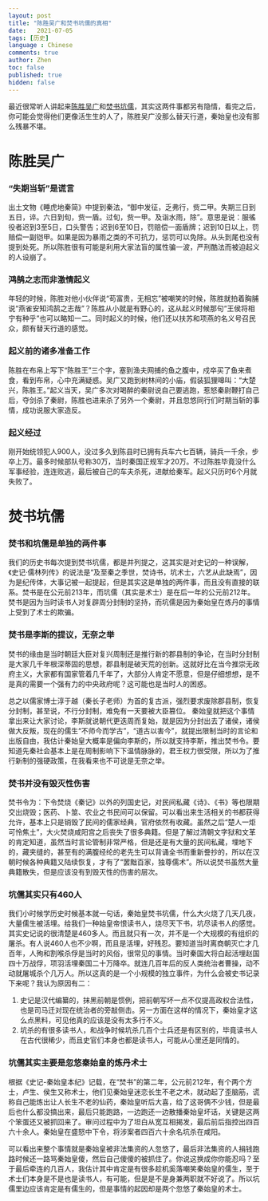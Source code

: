 ```yaml
---
layout: post
title: "陈胜吴广和焚书坑儒的真相"
date:   2021-07-05
tags: [历史]
language : Chinese
comments: true
author: Zhen
toc: false
published: true
hidden: false
---
```

最近很常听人讲起来[陈胜吴广](https://zh.wikipedia.org/wiki/%E5%A4%A7%E6%B3%BD%E4%B9%A1%E8%B5%B7%E4%B9%89)和[焚书坑儒](https://zh.wikipedia.org/wiki/%E7%84%9A%E4%B9%A6%E5%9D%91%E5%84%92)，其实这两件事都另有隐情，看完之后，你可能会觉得他们更像活生生的人了，陈胜吴广没那么替天行道，秦始皇也没有那么残暴不堪。

# 陈胜吴广
### “失期当斩”是谎言
出土文物《睡虎地秦简》中提到秦法，“御中发征，乏弗行，赀二甲。失期三日到五日，谇。六日到旬，赀一盾。过旬，赀一甲。及诣水雨，除”。意思是说：服徭役者迟到3至5日，口头警告；迟到6至10日，罚赔偿一面盾牌；迟到10日以上，罚赔偿一副铠甲。如果是因为暴雨之类的不可抗力，惩罚可以免除。从头到尾也没有提到处死。所以陈胜很有可能是利用大家法盲的属性骗一波，严刑酷法而被迫起义的人设崩了。

### 鸿鹄之志而非激情起义
年轻的时候，陈胜对他小伙伴说“苟富贵，无相忘”被嘲笑的时候，陈胜就拍着胸脯说“燕雀安知鸿鹄之志哉”？陈胜从小就是有野心的，这从起义时候那句“王侯将相宁有种乎”也可以略知一二。同时起义的时候，他们还以扶苏和项燕的名义号召民众，颇有替天行道的感觉。

### 起义前的诸多准备工作
陈胜在布帛上写下“陈胜王”三个字，塞到渔夫网捕的鱼之腹中，戍卒买了鱼来煮食，看到布帛，心中充满疑惑。吴广又跑到树林间的小庙，假装狐狸嗥叫：“大楚兴，陈胜王。”起义当天，吴广多次对喝醉的秦尉说自己要逃跑，惹怒秦尉鞭打自己后，夺剑杀了秦尉，陈胜也进来杀了另外一个秦尉，并且忽悠同行们时期当斩的事情，成功说服大家造反。

### 起义经过
刚开始统领犯人900人，没过多久到陈县时已拥有兵车六七百辆，骑兵一千余，步卒上万。最多时候部队号称30万，当时秦国正规军才20万。不过陈胜毕竟没什么军事经验，连连败逃，最后被自己的车夫杀死，进献给秦军。起义只历时6个月就失败了。

# 焚书坑儒
### 焚书和坑儒是单独的两件事
我们的历史书每次提到焚书坑儒，都是并列提之，这其实是对史记的一种误解，《史记·儒林列传》的说法是“及至秦之季世，焚诗书，坑术士，六艺从此缺焉”，因为是纪传体，大事记被一起提起，但是其实这是单独的两件事，而且没有直接的联系。焚书是在公元前213年，而坑儒（其实是术士）是在后一年的公元前212年。焚书是因为当时读书人对复辟周分封制的坚持，而坑儒是因为秦始皇在炼丹的事情上受到了术士的欺骗。

### 焚书是李斯的提议，无奈之举
焚书的缘由是当时朝廷大臣对复兴周制还是推行新的郡县制的争论，在当时分封制是大家几千年根深蒂固的思想，郡县制是破天荒的创新。这就好比在当今推崇无政府主义，大家都有国家管着几千年了，大部分人肯定不愿意，但是仔细想想，是不是真的需要一个强有力的中央政府呢？这可能也是当时人的困惑。

总之以儒家博士淳于越（秦长子老师）为首的复古派，强烈要求废除郡县制，恢复分封制，甚至说，不行分封制，难免有一天要被大臣篡位。 秦始皇就把这个事情拿出来让大家讨论，李斯就说朝代更迭周而复始，就是因为分封出去了诸侯，诸侯做大反叛，现在的儒生“不师今而学古”，“道古以害今”，就提出限制当时的言论和出版自由，我估计秦始皇大概率是偏向李斯的，所以就支持李斯，推出焚书令。要知道先秦社会基本上是在周制影响下下温情脉脉的，君王权力很受限，所以为了推行新制的强硬政策，在我看来也不可说是无奈之举。

### 焚书并没有毁灭性伤害
焚书令为：下令焚烧《秦记》以外的列国史记，对民间私藏《诗》、《书》等也限期交出烧毁；医药、卜筮、农业之书民间可以保留。可以看出来生活相关的书都获得允许，基本上只是销毁了民间的儒家经典，官府依然有收藏。虽然之后“楚人一炬可怜焦土”，大火焚烧咸阳宫之后丧失了很多典籍。但是了解过清朝文字狱和文革的肯定知道，虽然当时言论管制非常严格，但是还是有大量的民间私藏，埋地下的，藏夹缝的，甚至有的满腹经纶的老先生可以背诵全书而重新誊抄的，所以在汉朝时候各种典籍又陆续恢复，才有了“罢黜百家，独尊儒术”。所以说焚书虽然大量典籍散失，但是应该没有到毁灭性的伤害的层次。

### 坑儒其实只有460人
我们小时候学历史时候基本就一句话，秦始皇焚书坑儒，什么大火烧了几天几夜，大量儒生被活埋。给我们一种始皇帝恨读书人，烧尽天下书，坑尽读书人的感觉。其实史记说的很清楚是460多人。而且就只有一次，并不是一个大规模的有组织的屠杀。有人说460人也不少啊，而且是活埋，好残忍。要知道当时离商朝灭亡才几百年，人殉和割喉杀俘是当时的风俗，很常见的事情。当时秦国大将白起活埋赵国四十万战俘，项羽活埋秦国二十万降卒。就连几百年后的反人类统治者曹操，动不动就屠城杀个几万人。所以这真的是一个小规模的独立事件，为什么会被史书记录下来呢？我认为原因有二：

 1. 史记是汉代编纂的，抹黑前朝是惯例，把前朝写坏一点不仅提高政权合法性，也是司马迁对现在统治者的旁敲侧击。另一方面在这样的情况下，秦始皇才这么点黑料，可见他真的应该是没有太多行不义。
 2. 坑杀的有很多读书人，和战争时候坑杀几百个士兵还是有区别的，毕竟读书人在古代很稀少，而且史官们本身也都是读书人，可能从心里还是同情的。

### 坑儒其实主要是忽悠秦始皇的炼丹术士
根据《史记-秦始皇本纪》记载，在“焚书”的第二年，公元前212年，有个两个方士，卢生、侯生又称术士，他们见秦始皇迷恋长生不老之术，就动起了歪脑筋，谎称自己能炼出让人长生不老的仙药，秦始皇听后大喜，给了这哥俩不少钱，但是最后也什么都没搞出来，最后只能跑路，一边跑还一边散播秦始皇坏话，关键是这两个笨蛋还又被抓回来了。审问过程中为了坦白从宽互相揭发，最后前后指控出四百六十余人。秦始皇在盛怒中下令，将涉案者四百六十余名坑杀在咸阳。

可以看出来整个事情就是秦始皇被非法集资的人忽悠了，最后非法集资的人捐钱跑路时候还一路骂秦始皇傻，然后自己傻傻的被抓住了。你说这换成你你能忍吗？至于最后牵连的几百人，我估计其中肯定是有很多趁机奚落嘲笑秦始皇的儒生，至于术士们本身是不是也是读书人，有可能，但是是不是身兼两职就不好说了。所以坑儒里边应该肯定是有儒生的，但是事情的起因却是两个忽悠了秦始皇的术士。




<!--stackedit_data:
eyJoaXN0b3J5IjpbMTk3OTEzNzE2OCwtMTI2NDkxNjI1MSwtMj
k1NzUxOTE1LDc1NjE1MTI3NSwzMDY2MTUyODksMTYyMjI5OTYx
LC0xOTI1OTYyMzc0LDUyNDc5OTc4MSwtMzYzNjAwOTMsOTcwMT
c1NTM1LDE1NzQ2OTUwNzAsNjYwODE2OTMwLC0xNjc1Mjk4MTg2
XX0=
-->